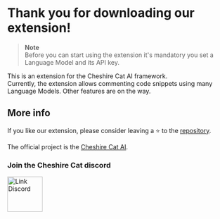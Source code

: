 # Thank you for downloading our extension!

> **Note**  
> Before you can start using the extension it's mandatory you set a Language Model and its API key.

This is an extension for the Cheshire Cat AI framework.  
Currently, the extension allows commenting code snippets using many Language Models. Other features are on the way.

## More info

If you like our extension, please consider leaving a ⭐ to the [repository](https://github.com/zAlweNy26/ccat-vscode-ext).

The official project is the [Cheshire Cat AI](https://github.com/cheshire-cat-ai/core).

### Join the Cheshire Cat discord
<p>
<a href="https://discord.gg/bHX5sNFCYU" target="blank"><img align="center" src="https://raw.githubusercontent.com/rahuldkjain/github-profile-readme-generator/master/src/images/icons/Social/discord.svg" alt="Link Discord" width="80" /></a>
</p>